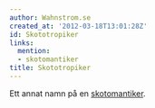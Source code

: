 ```yaml
---
author: Wahnstrom.se
created_at: '2012-03-18T13:01:28Z'
id: Skototropiker
links:
  mention:
  - skotomantiker
title: Skototropiker
---
```


Ett annat namn på en [skotomantiker].

  [skotomantiker]: skotomantiker
